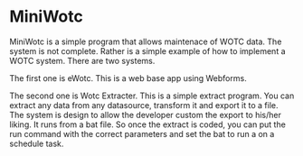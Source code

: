 # MiniWotc
MiniWotc is a simple program that allows maintenace of WOTC data. 
The system is not complete. Rather is a simple example of how to
implement a WOTC system. There are two systems. 

The first one is eWotc. This is a web base app using Webforms. 

The second one is Wotc Extracter. This is a simple extract program.
You can extract any data from any datasource, transform it and export
it to a file. The system is design to allow the developer custom the
export to his/her liking. It runs from a bat file. So once the extract
is coded, you can put the run command with the correct parameters and
set the bat to run a on a schedule task. 